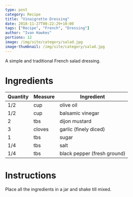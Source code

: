 ```yaml
---
type: post
category: Recipe
title: "Vinaigrette Dressing"
date: 2018-11-27T00:22:29+10:00
tags: ["Recipe", "French", "Dressing"]
author: "Ivan Hawkes"
portions: 12
image: /img/site/category/salad.jpg
image-thumbnail: /img/site/category/salad.jpg
---
```


A simple and traditional French salad dressing.
<!--more-->

# Ingredients

Quantity		| Measure 			| Ingredient
----------------|-------------------|-----------
1/2				| cup 				| olive oil
1/2				| cup				| balsamic vinegar
2				| tbs				| dijon mustard
3				| cloves			| garlic (finely diced)
1				| tbs				| sugar
1/4				| tbs				| salt
1/4				| tbs 				| black pepper (fresh ground)

# Instructions

Place all the ingredients in a jar and shake till mixed.
